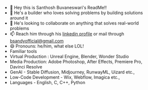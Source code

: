 - 👋 Hey this is Santhosh Buvaneswari's ReadMe!!
- 👀 He's a builder who loves solving problems by building solutions around it
- 💞️ He's looking to collaborate on anything that solves real-world problems
- 📫 Reach him through his [linkedin profile](https://www.linkedin.com/in/bsandyofficial/) or mail through bsandyofficial@gmail.com
- 😄 Pronouns: he/him, what else LOL!
- Familiar tools
- Virtual Production : Unreal Engine, Blender, Wonder Studio
- Media Production: Adobe Photoshop, After Effects, Premiere Pro, Davinci Resolve
- GenAI - Stable Diffusion, Midjourney, RunwayML, Uizard etc.,
- Low-Code Development - Wix, Webflow, Imagica etc.,
- Languages - English, C, C++, Python
